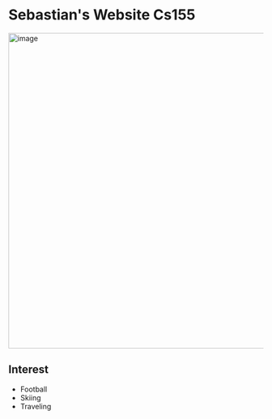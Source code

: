 # Sebastian's Website Cs155

<img width="650" height="624" alt="image" src="https://github.com/user-attachments/assets/fc80787a-500c-4e87-97d2-b0580140ab16" />

## Interest 
* Football
* Skiing
* Traveling

## 
